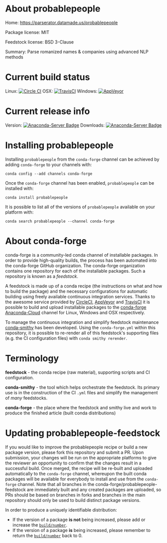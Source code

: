 About probablepeople
====================

Home: https://parserator.datamade.us/probablepeople

Package license: MIT

Feedstock license: BSD 3-Clause

Summary: Parse romanized names & companies using advanced NLP methods



Current build status
====================

Linux: [![Circle CI](https://circleci.com/gh/conda-forge/probablepeople-feedstock.svg?style=shield)](https://circleci.com/gh/conda-forge/probablepeople-feedstock)
OSX: [![TravisCI](https://travis-ci.org/conda-forge/probablepeople-feedstock.svg?branch=master)](https://travis-ci.org/conda-forge/probablepeople-feedstock)
Windows: [![AppVeyor](https://ci.appveyor.com/api/projects/status/github/conda-forge/probablepeople-feedstock?svg=True)](https://ci.appveyor.com/project/conda-forge/probablepeople-feedstock/branch/master)

Current release info
====================
Version: [![Anaconda-Server Badge](https://anaconda.org/conda-forge/probablepeople/badges/version.svg)](https://anaconda.org/conda-forge/probablepeople)
Downloads: [![Anaconda-Server Badge](https://anaconda.org/conda-forge/probablepeople/badges/downloads.svg)](https://anaconda.org/conda-forge/probablepeople)

Installing probablepeople
=========================

Installing `probablepeople` from the `conda-forge` channel can be achieved by adding `conda-forge` to your channels with:

```
conda config --add channels conda-forge
```

Once the `conda-forge` channel has been enabled, `probablepeople` can be installed with:

```
conda install probablepeople
```

It is possible to list all of the versions of `probablepeople` available on your platform with:

```
conda search probablepeople --channel conda-forge
```


About conda-forge
=================

conda-forge is a community-led conda channel of installable packages.
In order to provide high-quality builds, the process has been automated into the
conda-forge GitHub organization. The conda-forge organization contains one repository
for each of the installable packages. Such a repository is known as a *feedstock*.

A feedstock is made up of a conda recipe (the instructions on what and how to build
the package) and the necessary configurations for automatic building using freely
available continuous integration services. Thanks to the awesome service provided by
[CircleCI](https://circleci.com/), [AppVeyor](http://www.appveyor.com/)
and [TravisCI](https://travis-ci.org/) it is possible to build and upload installable
packages to the [conda-forge](https://anaconda.org/conda-forge)
[Anaconda-Cloud](http://docs.anaconda.org/) channel for Linux, Windows and OSX respectively.

To manage the continuous integration and simplify feedstock maintenance
[conda-smithy](http://github.com/conda-forge/conda-smithy) has been developed.
Using the ``conda-forge.yml`` within this repository, it is possible to re-render all of
this feedstock's supporting files (e.g. the CI configuration files) with ``conda smithy rerender``.


Terminology
===========

**feedstock** - the conda recipe (raw material), supporting scripts and CI configuration.

**conda-smithy** - the tool which helps orchestrate the feedstock.
                   Its primary use is in the construction of the CI ``.yml`` files
                   and simplify the management of *many* feedstocks.

**conda-forge** - the place where the feedstock and smithy live and work to
                  produce the finished article (built conda distributions)


Updating probablepeople-feedstock
=================================

If you would like to improve the probablepeople recipe or build a new
package version, please fork this repository and submit a PR. Upon submission,
your changes will be run on the appropriate platforms to give the reviewer an
opportunity to confirm that the changes result in a successful build. Once
merged, the recipe will be re-built and uploaded automatically to the
`conda-forge` channel, whereupon the built conda packages will be available for
everybody to install and use from the `conda-forge` channel.
Note that all branches in the conda-forge/probablepeople-feedstock are
immediately built and any created packages are uploaded, so PRs should be based
on branches in forks and branches in the main repository should only be used to
build distinct package versions.

In order to produce a uniquely identifiable distribution:
 * If the version of a package **is not** being increased, please add or increase
   the [``build/number``](http://conda.pydata.org/docs/building/meta-yaml.html#build-number-and-string).
 * If the version of a package **is** being increased, please remember to return
   the [``build/number``](http://conda.pydata.org/docs/building/meta-yaml.html#build-number-and-string)
   back to 0.

